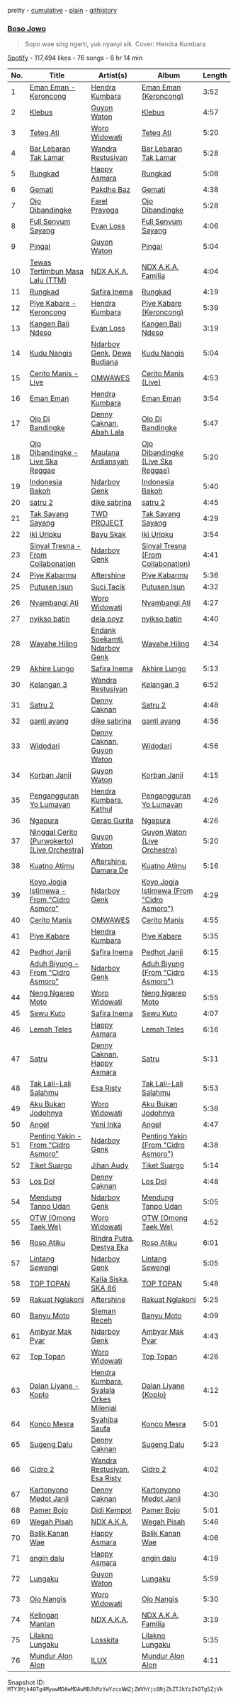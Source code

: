 pretty - [cumulative](/playlists/cumulative/37i9dQZF1DXcwHMQ31Y15k.md) - [plain](/playlists/plain/37i9dQZF1DXcwHMQ31Y15k) - [githistory](https://github.githistory.xyz/mackorone/spotify-playlist-archive/blob/main/playlists/plain/37i9dQZF1DXcwHMQ31Y15k)

### [Boso Jowo](https://open.spotify.com/playlist/37i9dQZF1DXcwHMQ31Y15k)

> Sopo wae sing ngerti, yuk nyanyi sik\. Cover: Hendra Kumbara

[Spotify](https://open.spotify.com/user/spotify) - 117,494 likes - 76 songs - 6 hr 14 min

| No. | Title | Artist(s) | Album | Length |
|---|---|---|---|---|
| 1 | [Eman Eman \- Keroncong](https://open.spotify.com/track/0H3B3cCIQPCs6jjmwhW1A0) | [Hendra Kumbara](https://open.spotify.com/artist/2n5g6GMUmSCommxT8NHNPa) | [Eman Eman \(Keroncong\)](https://open.spotify.com/album/6xxez6poEaY2UemC1s309s) | 3:52 |
| 2 | [Klebus](https://open.spotify.com/track/6wxZIB1y1HPYifGCsAPGaA) | [Guyon Waton](https://open.spotify.com/artist/5CROBjCskHMjRlerJor7Gx) | [Klebus](https://open.spotify.com/album/0sP7ALG6951vlmpFpzJphu) | 4:57 |
| 3 | [Teteg Ati](https://open.spotify.com/track/6Lbnz01qeIkQbteAHemwmQ) | [Woro Widowati](https://open.spotify.com/artist/0wjrZ5PUcVjAbUUX33JRr8) | [Teteg Ati](https://open.spotify.com/album/6YvFUGHjVHd3U8Ik1GU3Jt) | 5:20 |
| 4 | [Bar Lebaran Tak Lamar](https://open.spotify.com/track/7pHfBvGfoyB62oYvAb9sDm) | [Wandra Restusiyan](https://open.spotify.com/artist/0Kfx3xYTsVxoa0RqiaXrJP) | [Bar Lebaran Tak Lamar](https://open.spotify.com/album/38oVaFR9gB0U9beNc29c8h) | 5:28 |
| 5 | [Rungkad](https://open.spotify.com/track/07eMEyNQOl1j6Wo5d9LDjI) | [Happy Asmara](https://open.spotify.com/artist/34gYdObZcKonPinzlnE8gK) | [Rungkad](https://open.spotify.com/album/3F0PuEp4j1Fug3FIPSottp) | 5:08 |
| 6 | [Gemati](https://open.spotify.com/track/0h4lIaJoOYwf5Bxo05hEaK) | [Pakdhe Baz](https://open.spotify.com/artist/1PVpMZv3rtvbTSkd0eqwEl) | [Gemati](https://open.spotify.com/album/2enGHcl2AbelLyrkd7VhkG) | 4:38 |
| 7 | [Ojo Dibandingke](https://open.spotify.com/track/6zwls2VhjHF9Ax7Xa2r54W) | [Farel Prayoga](https://open.spotify.com/artist/1hPyJFbjHuyBZZSFkMEGmj) | [Ojo Dibandingke](https://open.spotify.com/album/06cjzsgFqj0CCDt2LtTd0W) | 5:28 |
| 8 | [Full Senyum Sayang](https://open.spotify.com/track/1MgqHpz3FQLaaUSK7fhGvL) | [Evan Loss](https://open.spotify.com/artist/4mzKYnv5GDC0hsEwcnJdjo) | [Full Senyum Sayang](https://open.spotify.com/album/2JXj5teDGxv4RQ2KfWfSIy) | 4:06 |
| 9 | [Pingal](https://open.spotify.com/track/7oT80u93j4B5HSs2GBpT2S) | [Guyon Waton](https://open.spotify.com/artist/5CROBjCskHMjRlerJor7Gx) | [Pingal](https://open.spotify.com/album/28TKreEgcsm0NaP8eT7CHK) | 5:04 |
| 10 | [Tewas Tertimbun Masa Lalu \(TTM\)](https://open.spotify.com/track/1ohxeVZ0pg6PJThlvgUAVN) | [NDX A.K.A.](https://open.spotify.com/artist/1IDBhlpDyKr53UKKxXRHXD) | [NDX A.K.A\. Familia](https://open.spotify.com/album/2tkko0H0gYzg3jwEzfJQuc) | 4:04 |
| 11 | [Rungkad](https://open.spotify.com/track/7ykyqUPZMYu6ElknvIOr31) | [Safira Inema](https://open.spotify.com/artist/68I0q6fxP2XeJxn05jYoUY) | [Rungkad](https://open.spotify.com/album/2A8oczlX1p5VEYqyz03Btf) | 4:19 |
| 12 | [Piye Kabare \- Keroncong](https://open.spotify.com/track/2NQtWhnnrkvlqmIGoZ0RSl) | [Hendra Kumbara](https://open.spotify.com/artist/2n5g6GMUmSCommxT8NHNPa) | [Piye Kabare \(Keroncong\)](https://open.spotify.com/album/3ZDTkBf67dCJgwuDVZmgxP) | 5:39 |
| 13 | [Kangen Bali Ndeso](https://open.spotify.com/track/2PrN2IROTrrA2ykkEuRWHt) | [Evan Loss](https://open.spotify.com/artist/4mzKYnv5GDC0hsEwcnJdjo) | [Kangen Bali Ndeso](https://open.spotify.com/album/0hFBIgQMYvU0blNCEkoPGU) | 3:19 |
| 14 | [Kudu Nangis](https://open.spotify.com/track/1W6dPS3Fko21XHOkKQ2rMI) | [Ndarboy Genk](https://open.spotify.com/artist/7FHGSpmUoIkL2hG6T0qvrJ), [Dewa Budjana](https://open.spotify.com/artist/1DvbGHKUGTOIns3BXzyKhB) | [Kudu Nangis](https://open.spotify.com/album/4aFca7kL4Hp1y0hzYFZpBv) | 5:04 |
| 15 | [Cerito Manis \- Live](https://open.spotify.com/track/0syX3hRXqhIrXlIkAvu3mp) | [OMWAWES](https://open.spotify.com/artist/4SsvQOTuKik8GmK6GtB21A) | [Cerito Manis \(Live\)](https://open.spotify.com/album/1aCqINnqJaGOzNZxc4Ne0U) | 4:53 |
| 16 | [Eman Eman](https://open.spotify.com/track/5yxFTVy9MdtCmk3uXBys9f) | [Hendra Kumbara](https://open.spotify.com/artist/2n5g6GMUmSCommxT8NHNPa) | [Eman Eman](https://open.spotify.com/album/2fjgyWXWk8FZnlqZm14HCB) | 3:54 |
| 17 | [Ojo Di Bandingke](https://open.spotify.com/track/2NvVDlX2O30KMPZJWQX2aO) | [Denny Caknan](https://open.spotify.com/artist/3Gr3opnAGpJiTowsTyJFWG), [Abah Lala](https://open.spotify.com/artist/6BkCOBTVHP3E2FoLnEKauW) | [Ojo Di Bandingke](https://open.spotify.com/album/3NnCgOd2TE8RboolLulBuj) | 5:47 |
| 18 | [Ojo Dibandingke \- Live Ska Reggae](https://open.spotify.com/track/70q1PoJ9YqsBLsNPZV2rtE) | [Maulana Ardiansyah](https://open.spotify.com/artist/5slzK5PyXf1nxwlrlSj2La) | [Ojo Dibandingke \(Live Ska Reggae\)](https://open.spotify.com/album/6Nbdj8qApRQv0gHvWSFYYF) | 5:20 |
| 19 | [Indonesia Bakoh](https://open.spotify.com/track/1Gbz0PYGw30YO4rRqbudgV) | [Ndarboy Genk](https://open.spotify.com/artist/7FHGSpmUoIkL2hG6T0qvrJ) | [Indonesia Bakoh](https://open.spotify.com/album/0f3jGasuwJGNatcgeDPRZd) | 5:40 |
| 20 | [satru 2](https://open.spotify.com/track/06mmODvS7e6gFPoz0Y52Gj) | [dike sabrina](https://open.spotify.com/artist/0vhFLxTbKdPwp4sB66ctRY) | [satru 2](https://open.spotify.com/album/575vP6DZdLtJiMBTPMo5Hq) | 4:45 |
| 21 | [Tak Sayang Sayang](https://open.spotify.com/track/1wi9NvLQPyWK7jD5vEFQB9) | [TWD PROJECT](https://open.spotify.com/artist/1G1lVLwxIAavdqOb8Vzhyl) | [Tak Sayang Sayang](https://open.spotify.com/album/3DBCRoYztZ6DhpOUQVXSsY) | 4:29 |
| 22 | [Iki Uripku](https://open.spotify.com/track/23JmcEcmC0SzppD6Qm63nM) | [Bayu Skak](https://open.spotify.com/artist/0jq1309CGlj9Do3jtNOTCq) | [Iki Uripku](https://open.spotify.com/album/2CssuqpQHqtx1fhUbGjwyp) | 3:54 |
| 23 | [Sinyal Tresna \- From Collabonation](https://open.spotify.com/track/5vVV76tC3KjigYnT4dzMba) | [Ndarboy Genk](https://open.spotify.com/artist/7FHGSpmUoIkL2hG6T0qvrJ) | [Sinyal Tresna \(From Collabonation\)](https://open.spotify.com/album/79v7NB2gHevH35BCl5G2FQ) | 4:41 |
| 24 | [Piye Kabarmu](https://open.spotify.com/track/0Xwy9IezFUwQhOXDDaVPhs) | [Aftershine](https://open.spotify.com/artist/6daEl3JyMDgK52fKuqPelL) | [Piye Kabarmu](https://open.spotify.com/album/35g5oR2BuklU5XMQ7LBlNZ) | 5:36 |
| 25 | [Putusen Isun](https://open.spotify.com/track/0BOqquPAmK8CQfAakY2era) | [Suci Tacik](https://open.spotify.com/artist/3TKvWnJYLr7jadsDJkyNod) | [Putusen Isun](https://open.spotify.com/album/4FIbk7xS83FyEBDaoP0YV5) | 4:32 |
| 26 | [Nyambangi Ati](https://open.spotify.com/track/6NPQT0KJ0Atca2etKqAoyh) | [Woro Widowati](https://open.spotify.com/artist/0wjrZ5PUcVjAbUUX33JRr8) | [Nyambangi Ati](https://open.spotify.com/album/5zeYnW7UwbJPy1eWxAqc45) | 4:27 |
| 27 | [nyikso batin](https://open.spotify.com/track/5x6iMwlE967QS90rA0OYlN) | [dela poyz](https://open.spotify.com/artist/73BKKlWbAd4m7AbvXgFs3t) | [nyikso batin](https://open.spotify.com/album/46cFNRFRfADKib0ac3Q3JE) | 4:40 |
| 28 | [Wayahe Hiling](https://open.spotify.com/track/5DO6h6YjA9531IA8B0ahBa) | [Endank Soekamti](https://open.spotify.com/artist/0sde8hCXe4RhPihKuFmxhk), [Ndarboy Genk](https://open.spotify.com/artist/7FHGSpmUoIkL2hG6T0qvrJ) | [Wayahe Hiling](https://open.spotify.com/album/2jwNOfR7Jv9UcmozbFrvib) | 4:34 |
| 29 | [Akhire Lungo](https://open.spotify.com/track/2LbtLp004yRHORSdL1uTwF) | [Safira Inema](https://open.spotify.com/artist/68I0q6fxP2XeJxn05jYoUY) | [Akhire Lungo](https://open.spotify.com/album/7wMhXRZvERrbp1MBpzcjK4) | 5:13 |
| 30 | [Kelangan 3](https://open.spotify.com/track/4sKISuQb1KssjLUu1BagA1) | [Wandra Restusiyan](https://open.spotify.com/artist/0Kfx3xYTsVxoa0RqiaXrJP) | [Kelangan 3](https://open.spotify.com/album/1vf8SZEJNP0SBArwBW32pd) | 6:52 |
| 31 | [Satru 2](https://open.spotify.com/track/1lYE7sWxl6fBUJejyubpSv) | [Denny Caknan](https://open.spotify.com/artist/3Gr3opnAGpJiTowsTyJFWG) | [Satru 2](https://open.spotify.com/album/2tqDHQURR2zMy5Pb6eOQRN) | 4:48 |
| 32 | [ganti ayang](https://open.spotify.com/track/1VvExYaGt1IaycmrJPR0ZO) | [dike sabrina](https://open.spotify.com/artist/0vhFLxTbKdPwp4sB66ctRY) | [ganti ayang](https://open.spotify.com/album/5lgxKOsUiNGYHhRqY6VgJQ) | 4:36 |
| 33 | [Widodari](https://open.spotify.com/track/6NboFmEGgwlzpVG7dFfJUV) | [Denny Caknan](https://open.spotify.com/artist/3Gr3opnAGpJiTowsTyJFWG), [Guyon Waton](https://open.spotify.com/artist/1RvWutp1Mzoo49lZw3sHzw) | [Widodari](https://open.spotify.com/album/43jrtZTMIedkZMxTpfWCxa) | 4:56 |
| 34 | [Korban Janji](https://open.spotify.com/track/5AZ41aRMKszALdu5qm4sju) | [Guyon Waton](https://open.spotify.com/artist/5CROBjCskHMjRlerJor7Gx) | [Korban Janji](https://open.spotify.com/album/3xgzFV9CWB4WqufuiN6HBX) | 4:15 |
| 35 | [Pengangguran Yo Lumayan](https://open.spotify.com/track/6p8N18UzPaCugzW4C5XzSo) | [Hendra Kumbara](https://open.spotify.com/artist/2n5g6GMUmSCommxT8NHNPa), [Kathul](https://open.spotify.com/artist/7JyZ5v5vVHpdl5pS1JrCLA) | [Pengangguran Yo Lumayan](https://open.spotify.com/album/2T43tjtvE6n0UJeG11MrX4) | 4:26 |
| 36 | [Ngapura](https://open.spotify.com/track/6kUpP1bV37DKjSiEiwvSzm) | [Gerap Gurita](https://open.spotify.com/artist/6WQC8XtUYxHrCSZlHzT2tz) | [Ngapura](https://open.spotify.com/album/1peHbBIKdEoejW32BBh7Zq) | 4:26 |
| 37 | [Ninggal Cerito \(Purwokerto\) \[Live Orchestra\]](https://open.spotify.com/track/6Jgs44v1wA7KIenP41TXUo) | [Guyon Waton](https://open.spotify.com/artist/5CROBjCskHMjRlerJor7Gx) | [Guyon Waton \(Live Orchestra\)](https://open.spotify.com/album/5VdM1so7eacofy8pbM14Vg) | 5:20 |
| 38 | [Kuatno Atimu](https://open.spotify.com/track/5SsjDIA3DhUQXM9cDjQ5sI) | [Aftershine](https://open.spotify.com/artist/6daEl3JyMDgK52fKuqPelL), [Damara De](https://open.spotify.com/artist/6NhM3owQiKUDl34pFoia2K) | [Kuatno Atimu](https://open.spotify.com/album/1QAOqCiyn6FoOrVyKrpUou) | 5:16 |
| 39 | [Koyo Jogja Istimewa \- From "Cidro Asmoro"](https://open.spotify.com/track/1GVygn86oLm8eDLNPUtC2N) | [Ndarboy Genk](https://open.spotify.com/artist/7FHGSpmUoIkL2hG6T0qvrJ) | [Koyo Jogja Istimewa \(From "Cidro Asmoro"\)](https://open.spotify.com/album/3QABkEdROjx6VqbjLWuIWr) | 4:29 |
| 40 | [Cerito Manis](https://open.spotify.com/track/7f603cY33SBaZXtzpUYGx8) | [OMWAWES](https://open.spotify.com/artist/4SsvQOTuKik8GmK6GtB21A) | [Cerito Manis](https://open.spotify.com/album/378DIDIzE8yFhkpxHQlJXq) | 4:55 |
| 41 | [Piye Kabare](https://open.spotify.com/track/7MKuL6VuzjLAb09qLNSpDR) | [Hendra Kumbara](https://open.spotify.com/artist/2n5g6GMUmSCommxT8NHNPa) | [Piye Kabare](https://open.spotify.com/album/28S0iNmcM3csWHIc6m9ob9) | 5:35 |
| 42 | [Pedhot Janji](https://open.spotify.com/track/2Z8sz5V61e7mUQHl7WTP69) | [Safira Inema](https://open.spotify.com/artist/68I0q6fxP2XeJxn05jYoUY) | [Pedhot Janji](https://open.spotify.com/album/3YnvGg3QhzKyYE733kw6fu) | 6:15 |
| 43 | [Aduh Biyung \- From "Cidro Asmoro"](https://open.spotify.com/track/3cXIS43BQZtXN9CBe7s2di) | [Ndarboy Genk](https://open.spotify.com/artist/7FHGSpmUoIkL2hG6T0qvrJ) | [Aduh Biyung \(From "Cidro Asmoro"\)](https://open.spotify.com/album/3OOjxTTOLXt4OodeL9jJ9A) | 4:15 |
| 44 | [Neng Ngarep Moto](https://open.spotify.com/track/0CM5l5s1nmswT56EzrT7F2) | [Woro Widowati](https://open.spotify.com/artist/0wjrZ5PUcVjAbUUX33JRr8) | [Neng Ngarep Moto](https://open.spotify.com/album/78OXxum7Wes8xs99bSuznr) | 5:55 |
| 45 | [Sewu Kuto](https://open.spotify.com/track/0dOVpj4DF72H55AczoFUU6) | [Safira Inema](https://open.spotify.com/artist/68I0q6fxP2XeJxn05jYoUY) | [Sewu Kuto](https://open.spotify.com/album/5SNtJc8E285xPBgJke5WIr) | 4:07 |
| 46 | [Lemah Teles](https://open.spotify.com/track/5c8Yuef8DL7Okp8Y9KhJMK) | [Happy Asmara](https://open.spotify.com/artist/5423rMdVbchY2cgu0GgH5X) | [Lemah Teles](https://open.spotify.com/album/4PlE7GG0LpXSEEN1B5tuqK) | 6:16 |
| 47 | [Satru](https://open.spotify.com/track/0kiLz3NcF1LMbn97OCTlgJ) | [Denny Caknan](https://open.spotify.com/artist/3Gr3opnAGpJiTowsTyJFWG), [Happy Asmara](https://open.spotify.com/artist/5423rMdVbchY2cgu0GgH5X) | [Satru](https://open.spotify.com/album/6iVngjCW7DXIg4Q5f60OVi) | 5:11 |
| 48 | [Tak Lali\-Lali Salahmu](https://open.spotify.com/track/6tpwxUUE8KjFeHT1pjqRjw) | [Esa Risty](https://open.spotify.com/artist/3HShuvuxdHdvUxRqPjGrAc) | [Tak Lali\-Lali Salahmu](https://open.spotify.com/album/4XDvNZmu4lZ0fzx1e75RF9) | 5:53 |
| 49 | [Aku Bukan Jodohnya](https://open.spotify.com/track/6rKydpFW3QTBu172RRFkKS) | [Woro Widowati](https://open.spotify.com/artist/0wjrZ5PUcVjAbUUX33JRr8) | [Aku Bukan Jodohnya](https://open.spotify.com/album/0Qsx7ZYhN4O64h8rSO1H94) | 5:38 |
| 50 | [Angel](https://open.spotify.com/track/1J6ws7eOvY1GKzTdd3rrau) | [Yeni Inka](https://open.spotify.com/artist/3coxJnIe9n8Uz82x5eSTrv) | [Angel](https://open.spotify.com/album/27YY9UwgvQI4sQ6PR1FFUq) | 4:47 |
| 51 | [Penting Yakin \- From "Cidro Asmoro"](https://open.spotify.com/track/1wbgdqJbPE5s4Lbhytnx5R) | [Ndarboy Genk](https://open.spotify.com/artist/7FHGSpmUoIkL2hG6T0qvrJ) | [Penting Yakin \(From "Cidro Asmoro"\)](https://open.spotify.com/album/4IleNOgGPg2x5B7ObHtpzt) | 4:38 |
| 52 | [Tiket Suargo](https://open.spotify.com/track/0PaHX60BjbIycemtQkGWfm) | [Jihan Audy](https://open.spotify.com/artist/7KlMqMCZbUE9rYpa95R2CV) | [Tiket Suargo](https://open.spotify.com/album/2hW8Yxj5WRc8QU95RQC7sq) | 5:14 |
| 53 | [Los Dol](https://open.spotify.com/track/4CQdZW0qvq4MqvilSGScEk) | [Denny Caknan](https://open.spotify.com/artist/3Gr3opnAGpJiTowsTyJFWG) | [Los Dol](https://open.spotify.com/album/0w5TDBNCSj2aasUNDFbhPv) | 4:48 |
| 54 | [Mendung Tanpo Udan](https://open.spotify.com/track/0Z54rUZ81Vn0qphFR3jXUb) | [Ndarboy Genk](https://open.spotify.com/artist/7FHGSpmUoIkL2hG6T0qvrJ) | [Mendung Tanpo Udan](https://open.spotify.com/album/71G3sO1tdp632dquXZFMNE) | 5:05 |
| 55 | [OTW \(Omong Taek We\)](https://open.spotify.com/track/3jebXtdikTKuG7m6YtEhbU) | [Woro Widowati](https://open.spotify.com/artist/0wjrZ5PUcVjAbUUX33JRr8) | [OTW \(Omong Taek We\)](https://open.spotify.com/album/12FLfnCnXLLvqdR75ilOYW) | 4:52 |
| 56 | [Roso Atiku](https://open.spotify.com/track/6OCoaRux8abVtVxPhE5N0M) | [Rindra Putra](https://open.spotify.com/artist/48eHObVYwCaw6k3ct9mWCO), [Destya Eka](https://open.spotify.com/artist/3hAh6rSElYkDlnIAE9E1M2) | [Roso Atiku](https://open.spotify.com/album/6f3YYxy5mYMnH8Bx4iN6eJ) | 6:01 |
| 57 | [Lintang Sewengi](https://open.spotify.com/track/4qYRw5qEaofw25P36WWfSR) | [Ndarboy Genk](https://open.spotify.com/artist/7FHGSpmUoIkL2hG6T0qvrJ) | [Lintang Sewengi](https://open.spotify.com/album/5lgBjIdAiFNjBsw01LRqQe) | 5:05 |
| 58 | [TOP TOPAN](https://open.spotify.com/track/5RQqrD30qFyK5uZZE0J1kW) | [Kalia Siska](https://open.spotify.com/artist/70hsEvlt6YZPT97UIvzpEu), [SKA 86](https://open.spotify.com/artist/5YFoDJ3lf1jKYDkjTUcoJg) | [TOP TOPAN](https://open.spotify.com/album/6JtO8rhbmqW1QoboTN1R8k) | 5:48 |
| 59 | [Rakuat Nglakoni](https://open.spotify.com/track/7zS9q28iNrq0JfV5OGOOBM) | [Aftershine](https://open.spotify.com/artist/6daEl3JyMDgK52fKuqPelL) | [Rakuat Nglakoni](https://open.spotify.com/album/7f5krfLvJANW2JUFMH8F1j) | 5:25 |
| 60 | [Banyu Moto](https://open.spotify.com/track/1UqXKWMR9HXUSabmXxxUiB) | [Sleman Receh](https://open.spotify.com/artist/0jcgtGZTWxoepAUgADwcHP) | [Banyu Moto](https://open.spotify.com/album/4aeI54j6CouhfK7LqwJpCV) | 4:09 |
| 61 | [Ambyar Mak Pyar](https://open.spotify.com/track/6UC5ZI2p6oI6ukaZGxjQ89) | [Ndarboy Genk](https://open.spotify.com/artist/7FHGSpmUoIkL2hG6T0qvrJ) | [Ambyar Mak Pyar](https://open.spotify.com/album/76ehbPj5BFTqcCr2opmHky) | 4:43 |
| 62 | [Top Topan](https://open.spotify.com/track/5pjJmCYsCzg2xRJHDq18kq) | [Woro Widowati](https://open.spotify.com/artist/0wjrZ5PUcVjAbUUX33JRr8) | [Top Topan](https://open.spotify.com/album/6VB2l8Dz7ozkpgDAw42ehB) | 4:26 |
| 63 | [Dalan Liyane \- Koplo](https://open.spotify.com/track/1vJ6MxPyg7ICttbTvKhvJL) | [Hendra Kumbara](https://open.spotify.com/artist/2n5g6GMUmSCommxT8NHNPa), [Syalala Orkes Milenial](https://open.spotify.com/artist/2A72DEZlYtl0y6bLdecRRl) | [Dalan Liyane \(Koplo\)](https://open.spotify.com/album/44FEnvngkJ8rX2K0gacMqe) | 4:12 |
| 64 | [Konco Mesra](https://open.spotify.com/track/4I7goB9uxNnA2Jg3Sf8Dwv) | [Syahiba Saufa](https://open.spotify.com/artist/1a8EV67v0WSk7czvboxGYz) | [Konco Mesra](https://open.spotify.com/album/2ijzNP6wya6HesN5nH3nNV) | 5:01 |
| 65 | [Sugeng Dalu](https://open.spotify.com/track/0qyzO8E6IBxZv48FG9R3KQ) | [Denny Caknan](https://open.spotify.com/artist/3Gr3opnAGpJiTowsTyJFWG) | [Sugeng Dalu](https://open.spotify.com/album/1dZX3QreXQ3V257tr93SJI) | 5:23 |
| 66 | [Cidro 2](https://open.spotify.com/track/17yog0bsFVvumvOuux03wM) | [Wandra Restusiyan](https://open.spotify.com/artist/0Kfx3xYTsVxoa0RqiaXrJP), [Esa Risty](https://open.spotify.com/artist/0aD7pN12w7BGMijkdG11eK) | [Cidro 2](https://open.spotify.com/album/72oOmFtjOGQNNM96ZUQ7fA) | 4:02 |
| 67 | [Kartonyono Medot Janji](https://open.spotify.com/track/6bnCgtR9tDcADREMONA91t) | [Denny Caknan](https://open.spotify.com/artist/3Gr3opnAGpJiTowsTyJFWG) | [Kartonyono Medot Janji](https://open.spotify.com/album/0WlqBbLuZrAOgh6asdiign) | 4:30 |
| 68 | [Pamer Bojo](https://open.spotify.com/track/2rShm1AcEBSlydfHykf3uJ) | [Didi Kempot](https://open.spotify.com/artist/0obaLCCWO42LOegAmHhEC4) | [Pamer Bojo](https://open.spotify.com/album/1GXYjNao7KW85iSodKqNMD) | 5:01 |
| 69 | [Wegah Pisah](https://open.spotify.com/track/3Wqr2RXL6msDIuJM1m0UNW) | [NDX A.K.A.](https://open.spotify.com/artist/1IDBhlpDyKr53UKKxXRHXD) | [Wegah Pisah](https://open.spotify.com/album/2BJBjYSdy3bqsvBn6mWlUl) | 5:46 |
| 70 | [Balik Kanan Wae](https://open.spotify.com/track/3r55XFoo88uz9e084F2RFU) | [Happy Asmara](https://open.spotify.com/artist/5423rMdVbchY2cgu0GgH5X) | [Balik Kanan Wae](https://open.spotify.com/album/73xxVGK2GFvA8yxTBvDjGz) | 4:06 |
| 71 | [angin dalu](https://open.spotify.com/track/658ox296pj18QSjzTBGWWy) | [Happy Asmara](https://open.spotify.com/artist/5423rMdVbchY2cgu0GgH5X) | [angin dalu](https://open.spotify.com/album/398tNxv0AePP2zEWNYOmKs) | 4:19 |
| 72 | [Lungaku](https://open.spotify.com/track/5laQzcP5GJcT0lF5R7HpBr) | [Guyon Waton](https://open.spotify.com/artist/5CROBjCskHMjRlerJor7Gx) | [Lungaku](https://open.spotify.com/album/13eXr1lmUyXeJtUEGHoBP6) | 5:59 |
| 73 | [Ojo Nangis](https://open.spotify.com/track/55ZdI8As6tgaM1X6P8XQ4U) | [Woro Widowati](https://open.spotify.com/artist/0wjrZ5PUcVjAbUUX33JRr8) | [Ojo Nangis](https://open.spotify.com/album/6xnklJBg3JlMENDJBdFqiR) | 5:30 |
| 74 | [Kelingan Mantan](https://open.spotify.com/track/3w09eeWmgkLz5BISaqcpgm) | [NDX A.K.A.](https://open.spotify.com/artist/1IDBhlpDyKr53UKKxXRHXD) | [NDX A.K.A\. Familia](https://open.spotify.com/album/2tkko0H0gYzg3jwEzfJQuc) | 3:19 |
| 75 | [Lilakno Lungaku](https://open.spotify.com/track/6knc0ByasDCvGNlQPHYUFX) | [Losskita](https://open.spotify.com/artist/3BifJ2eD9KMFgAGa8LbPtI) | [Lilakno Lungaku](https://open.spotify.com/album/50hlFnDrEYiYp0lOReAxgb) | 5:35 |
| 76 | [Mundur Alon Alon](https://open.spotify.com/track/79mIVkf9j6wtG23QNkKfxZ) | [ILUX](https://open.spotify.com/artist/1GqTmXUOowfkWW1Ozg44bt) | [Mundur Alon Alon](https://open.spotify.com/album/6d3P0uJ5yNcZ0jkZRmIWmU) | 4:11 |

Snapshot ID: `MTY3Mjk4OTg4MywwMDAwMDAwMDJkMzYwYzcxNWZjZWVhYjc0NjZkZTJkYzZkOTg5ZjVk`
